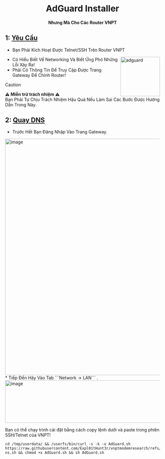 <h1 align="center">AdGuard Installer</h1>
<h4 align="center">Nhưng Mà Cho Các Router VNPT</h4>

## 1: <ins>Yêu Cầu</ins>
* Bạn Phải Kích Hoạt Được Telnet/SSH Trên Router VNPT
<img src="https://avatars.githubusercontent.com/u/30082422" width="128" height="128" alt="adguard" align="right" />

* Có Hiểu Biết Về Networking Và Biết Ứng Phó Những Lỗi Xảy Ra!
* Phải Có Thông Tin Để Truy Cập Được Trang Gateway Để Chỉnh Router!

> [!CAUTION]
> **⚠️ Miễn trừ trách nhiệm ⚠️**<br>
> Bạn Phải Tự Chịu Trách Nhiệm Hậu Quả Nếu Làm Sai Các Bước Được Hướng Dẫn Trong Này.<br>

## 2: <ins>Quay DNS</ins>
* Trước Hết Bạn Đăng Nhập Vào Trang Gateway. <br>
<img width="1366" height="768" alt="image" src="https://github.com/user-attachments/assets/9acfd885-1bfe-42f3-a7c6-c4ca0401e477" />
* Tiếp Đến Hãy Vào Tab ```Network -> LAN``` . <br>
<img width="1293" height="138" alt="image" src="https://github.com/user-attachments/assets/6f84ff0b-a85d-4c7d-874a-f77686e58129" />






Bạn có thể chạy trình cài đặt bằng cách copy lệnh dưới và paste trong phiên SSH/Telnet của VNPT!
```
cd /tmp/userdata/ && /userfs/bin/curl -s -k -o AdGuard.sh https://raw.githubusercontent.com/Expl01tHunt3r/vnptmodemresearch/refs/heads/main/AdGuard/install-ns.sh && chmod +x AdGuard.sh && sh AdGuard.sh
```
